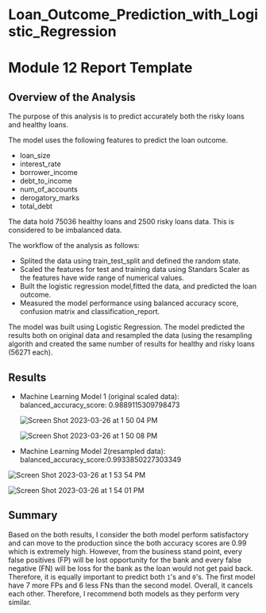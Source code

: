 # Loan_Outcome_Prediction_with_Logistic_Regression
# Module 12 Report Template

## Overview of the Analysis

The purpose of this analysis is to predict accurately both the risky loans and healthy loans.

The model uses the following features to predict the loan outcome.
* loan_size
* interest_rate
* borrower_income
* debt_to_income
* num_of_accounts
* derogatory_marks
* total_debt

The data hold 75036 healthy loans and 2500 risky loans data. This is considered to be imbalanced data.

The workflow of the analysis as follows:

* Splited the data using train_test_split and defined the random state.
* Scaled the features for test and training data using Standars Scaler as the features have wide range of numerical values.
* Built the logistic regression model,fitted the data, and predicted the loan outcome.
* Measured the model performance using balanced accuracy score, confusion matrix and classification_report.

The model was built using Logistic Regression. The model predicted the results both on original data and resampled the data (using the resampling algorith and created the same number of results for healthy and risky loans (56271 each).

## Results

* Machine Learning Model 1 (original scaled data):
  balanced_accuracy_score: 0.9889115309798473
  
  ![Screen Shot 2023-03-26 at 1 50 04 PM](https://user-images.githubusercontent.com/113545468/227794451-8e4642bd-57b1-4809-ba92-08d6bfcadcff.png)
  
  
  ![Screen Shot 2023-03-26 at 1 50 08 PM](https://user-images.githubusercontent.com/113545468/227794455-1125203f-3ba0-4a15-9a62-09297dfe1c7e.png)
  
  

* Machine Learning Model 2(resampled data):
  balanced_accuracy_score:0.9933850227303349
  
![Screen Shot 2023-03-26 at 1 53 54 PM](https://user-images.githubusercontent.com/113545468/227794661-2577a37e-34de-4c42-a73f-7f47f6363d68.png)
  
  
![Screen Shot 2023-03-26 at 1 54 01 PM](https://user-images.githubusercontent.com/113545468/227794674-6136955a-26fb-4202-aadd-471a7af8534c.png)

 

## Summary


Based on the both results, I consider the both model perform satisfactory and can move to the production since the both accuracy scores are 0.99 which is extremely high. However, from the business stand point, every false positives (FP) will be lost opportunity for the bank and every false negative (FN) will be loss for the bank as the loan would not get paid back. Therefore, it is equally important to predict both `1`'s and `0`'s. The first model have 7 more FPs and 6 less FNs than the second model. Overall, it cancels each other. Therefore, I recommend both models as they perform very similar.



